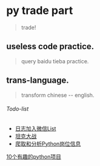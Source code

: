 
# py trade part

> trade!

## useless code practice.
> query baidu tieba practice.
## trans-language.
> transform chinese -- english.



###### Todo-list
* [日志加入微信List](https://segmentfault.com/a/1190000009717078)
* [坦克大战](https://github.com/CharlesPikachu/Games)
* [爬取和分析Python岗位信息](https://link.zhihu.com/?target=https%3A//github.com/chenjiandongx/51job-spider)

[10个有趣的python项目](https://segmentfault.com/p/1210000008951510/read)

